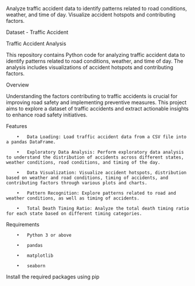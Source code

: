 Analyze traffic accident data to identify patterns related to road conditions, weather, and time of day. Visualize accident hotspots and contributing factors.


Dataset - Traffic Accident


Traffic Accident Analysis

This repository contains Python code for analyzing traffic accident data to identify patterns related to road conditions, weather, and time of day. The analysis includes visualizations of accident hotspots and contributing factors.


Overview

Understanding the factors contributing to traffic accidents is crucial for improving road safety and implementing preventive measures. This project aims to explore a dataset of traffic accidents and extract actionable insights to enhance road safety initiatives.


Features

        •	Data Loading: Load traffic accident data from a CSV file into a pandas DataFrame.

        •	Exploratory Data Analysis: Perform exploratory data analysis to understand the distribution of accidents across different states, weather conditions, road conditions, and timing of the day.

        •	Data Visualization: Visualize accident hotspots, distribution based on weather and road conditions, timing of accidents, and contributing factors through various plots and charts.

        •	Pattern Recognition: Explore patterns related to road and weather conditions, as well as timing of accidents.

        •	Total Death Timing Ratio: Analyze the total death timing ratio for each state based on different timing categories.


Requirements

        •	Python 3 or above

        •	pandas

        •	matplotlib

        •	seaborn

Install the required packages using pip
